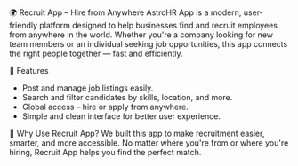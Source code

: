 🌍 Recruit App – Hire from Anywhere
  AstroHR App is a modern, user-friendly platform designed to help businesses find and recruit employees from anywhere in the world. Whether you're a company looking for new team members or an individual seeking job opportunities, this app       connects the right people together — fast and efficiently.

🚀 Features
  - Post and manage job listings easily.
  - Search and filter candidates by skills, location, and more.
  - Global access – hire or apply from anywhere.
  - Simple and clean interface for better user experience.

👥 Why Use Recruit App?
  We built this app to make recruitment easier, smarter, and more accessible. No matter where you're from or where you're hiring, Recruit App helps you find the perfect match.
